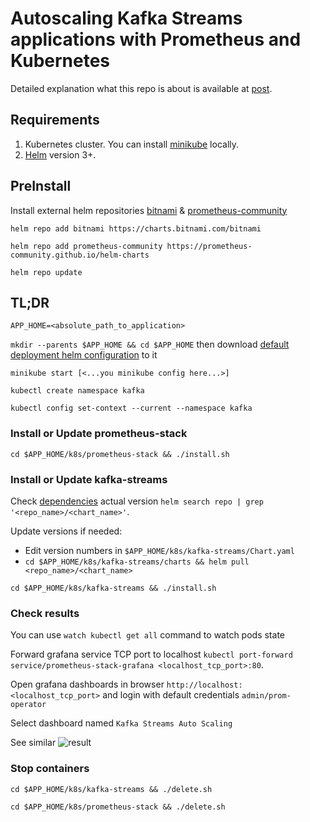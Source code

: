 # Autoscaling Kafka Streams applications with Prometheus and Kubernetes
Detailed explanation what this repo is about is available at [post](https://blog.softwaremill.com/autoscaling-kafka-streams-applications-with-kubernetes-9aed2e37d3a0).

## Requirements
1. Kubernetes cluster. You can install [minikube](https://kubernetes.io/docs/tasks/tools/install-minikube/) locally.
2. [Helm](https://helm.sh/docs/intro/install/) version 3+.

## PreInstall
Install external helm repositories [bitnami](https://github.com/bitnami/charts) & [prometheus-community](https://github.com/prometheus-community/helm-charts)

``` helm repo add bitnami https://charts.bitnami.com/bitnami ```

``` helm repo add prometheus-community https://prometheus-community.github.io/helm-charts ```

``` helm repo update ```

## TL;DR

``` APP_HOME=<absolute_path_to_application> ```

``` mkdir --parents $APP_HOME && cd $APP_HOME ``` then download [default deployment helm configuration](https://github.com/DmitryAEfimov/kafka-streams-scaling/tree/main/k8s) to it

``` minikube start [<...you minikube config here...>] ```

``` kubectl create namespace kafka ```

``` kubectl config set-context --current --namespace kafka ```

### Install or Update prometheus-stack
``` cd $APP_HOME/k8s/prometheus-stack && ./install.sh ```

### Install or Update kafka-streams
Check [dependencies](https://github.com/DmitryAEfimov/kafka-streams-scaling/blob/main/k8s/kafka-streams/Chart.yaml) actual version ``` helm search repo | grep '<repo_name>/<chart_name>' ```. 

Update versions if needed:
* Edit version numbers in ``` $APP_HOME/k8s/kafka-streams/Chart.yaml ```
* ``` cd $APP_HOME/k8s/kafka-streams/charts && helm pull <repo_name>/<chart_name> ```

``` cd $APP_HOME/k8s/kafka-streams && ./install.sh ```

### Check results
You can use ``` watch kubectl get all ``` command to watch pods state

Forward grafana service TCP port to localhost ``` kubectl port-forward service/prometheus-stack-grafana <localhost_tcp_port>:80 ```.

Open grafana dashboards in browser ``` http://localhost:<localhost_tcp_port> ``` and login with default credentials ``` admin/prom-operator ```

Select dashboard named ``` Kafka Streams Auto Scaling ```

See similar ![result](k8s/result.png)

### Stop containers
``` cd $APP_HOME/k8s/kafka-streams && ./delete.sh ```

``` cd $APP_HOME/k8s/prometheus-stack && ./delete.sh ```